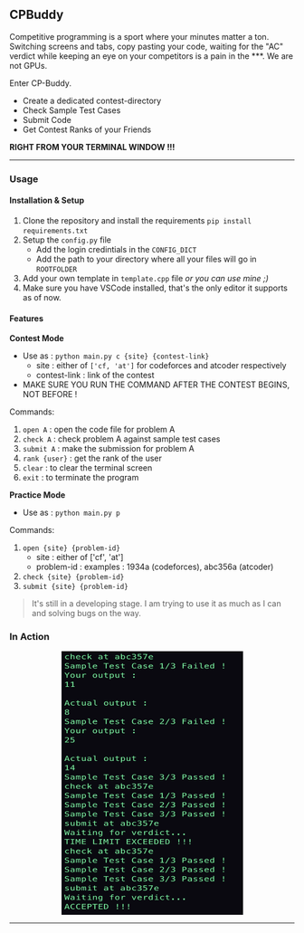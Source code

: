 ## CPBuddy

Competitive programming is a sport where your minutes matter a ton. Switching screens and tabs, copy pasting your code, waiting for the "AC" verdict while keeping an eye on your competitors is a pain in the ***. We are not GPUs.

Enter CP-Buddy.

* Create a dedicated contest-directory
* Check Sample Test Cases
* Submit Code
* Get Contest Ranks of your Friends

**RIGHT FROM YOUR TERMINAL WINDOW !!!**

---

### Usage

#### Installation & Setup

1. Clone the repository and install the requirements
 `pip install requirements.txt`
2. Setup the `config.py` file
    * Add the login credintials in the `CONFIG_DICT`
    * Add the path to your directory where all your files will go in `ROOTFOLDER`
3. Add your own template in `template.cpp` file *or you can use mine ;)*
4. Make sure you have VSCode installed, that's the only editor it supports as of now.

#### Features

**Contest Mode**
* Use as : `python main.py c {site} {contest-link}`
    * site : either of `['cf, 'at']` for codeforces and atcoder respectively
    * contest-link : link of the contest
* MAKE SURE YOU RUN THE COMMAND AFTER THE CONTEST BEGINS, NOT BEFORE !

Commands:
1. `open A` : open the code file for problem A
2. `check A` : check problem A against sample test cases
3. `submit A` : make the submission for problem A
4. `rank {user}` : get the rank of the user
5. `clear` : to clear the terminal screen
5. `exit` : to terminate the program

**Practice Mode**
* Use as : `python main.py p`

Commands:
1. `open {site} {problem-id}`
    * site : either of ['cf', 'at']
    * problem-id : examples : 1934a (codeforces), abc356a (atcoder)
2. `check {site} {problem-id}`
3. `submit {site} {problem-id}`

> It's still in a developing stage. I am trying to use it as much as I can and solving bugs on the way.

### In Action
<p align = "center">
  <img src="https://github.com/u-d-ash/CP-Buddy/blob/main/yo.png" align = "center" alt="drawing" width="321" height="465.5"/>
</p>

---
